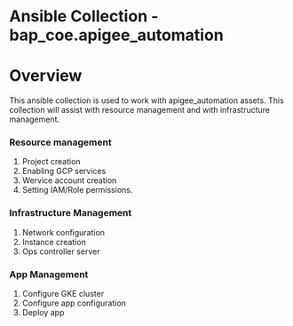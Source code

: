 # Ansible Collection - bap_coe.apigee_automation

# Overview

This ansible collection is used to work with apigee_automation assets. This
collection will assist with resource management and with 
infrastructure management.

### Resource management

1. Project creation
1. Enabling GCP services
1. Wervice account creation
1. Setting IAM/Role permissions. 

### Infrastructure Management
1. Network configuration
1. Instance creation
1. Ops controller server

### App Management
1. Configure GKE cluster
1. Configure app configuration
1. Deploy app

